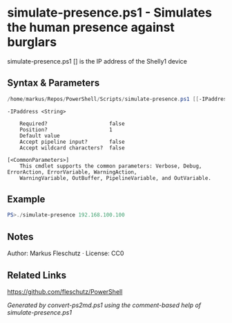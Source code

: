 # simulate-presence.ps1 - Simulates the human presence against burglars

simulate-presence.ps1 [<IPaddress>]
<IPaddress> is the IP address of the Shelly1 device

## Syntax & Parameters
```powershell
/home/markus/Repos/PowerShell/Scripts/simulate-presence.ps1 [[-IPaddress] <String>] [<CommonParameters>]
```

```
-IPaddress <String>
    
    Required?                    false
    Position?                    1
    Default value                
    Accept pipeline input?       false
    Accept wildcard characters?  false
```

```
[<CommonParameters>]
    This cmdlet supports the common parameters: Verbose, Debug, ErrorAction, ErrorVariable, WarningAction, 
    WarningVariable, OutBuffer, PipelineVariable, and OutVariable.
```

## Example
```powershell
PS>./simulate-presence 192.168.100.100
```


## Notes
Author: Markus Fleschutz · License: CC0

## Related Links
https://github.com/fleschutz/PowerShell

*Generated by convert-ps2md.ps1 using the comment-based help of simulate-presence.ps1*
